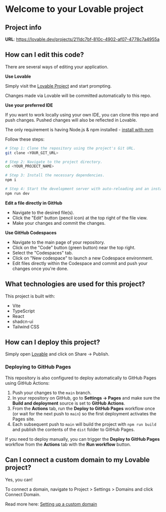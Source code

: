 # Welcome to your Lovable project

## Project info

**URL**: https://lovable.dev/projects/211dc7bf-810c-4902-af07-4778c7a4955a

## How can I edit this code?

There are several ways of editing your application.

**Use Lovable**

Simply visit the [Lovable Project](https://lovable.dev/projects/211dc7bf-810c-4902-af07-4778c7a4955a) and start prompting.

Changes made via Lovable will be committed automatically to this repo.

**Use your preferred IDE**

If you want to work locally using your own IDE, you can clone this repo and push changes. Pushed changes will also be reflected in Lovable.

The only requirement is having Node.js & npm installed - [install with nvm](https://github.com/nvm-sh/nvm#installing-and-updating)

Follow these steps:

```sh
# Step 1: Clone the repository using the project's Git URL.
git clone <YOUR_GIT_URL>

# Step 2: Navigate to the project directory.
cd <YOUR_PROJECT_NAME>

# Step 3: Install the necessary dependencies.
npm i

# Step 4: Start the development server with auto-reloading and an instant preview.
npm run dev
```

**Edit a file directly in GitHub**

- Navigate to the desired file(s).
- Click the "Edit" button (pencil icon) at the top right of the file view.
- Make your changes and commit the changes.

**Use GitHub Codespaces**

- Navigate to the main page of your repository.
- Click on the "Code" button (green button) near the top right.
- Select the "Codespaces" tab.
- Click on "New codespace" to launch a new Codespace environment.
- Edit files directly within the Codespace and commit and push your changes once you're done.

## What technologies are used for this project?

This project is built with:

- Vite
- TypeScript
- React
- shadcn-ui
- Tailwind CSS

## How can I deploy this project?

Simply open [Lovable](https://lovable.dev/projects/211dc7bf-810c-4902-af07-4778c7a4955a) and click on Share -> Publish.

### Deploying to GitHub Pages

This repository is also configured to deploy automatically to GitHub Pages using GitHub Actions:

1. Push your changes to the `main` branch.
2. In your repository on GitHub, go to **Settings → Pages** and make sure the **Build and deployment** source is set to **GitHub Actions**.
3. From the **Actions** tab, run the **Deploy to GitHub Pages** workflow once (or wait for the next push to `main`) so the first deployment activates the Pages site.
4. Each subsequent push to `main` will build the project with `npm run build` and publish the contents of the `dist` folder to GitHub Pages.

If you need to deploy manually, you can trigger the **Deploy to GitHub Pages** workflow from the **Actions** tab with the **Run workflow** button.

## Can I connect a custom domain to my Lovable project?

Yes, you can!

To connect a domain, navigate to Project > Settings > Domains and click Connect Domain.

Read more here: [Setting up a custom domain](https://docs.lovable.dev/features/custom-domain#custom-domain)
